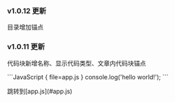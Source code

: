### v1.0.12 更新

目录增加锚点

### v1.0.11 更新

代码块新增名称、显示代码类型、文章内代码块锚点

\```JavaScript { file=app.js }
console.log('hello world!');
\```

跳转到\[app.js](#app.js)
